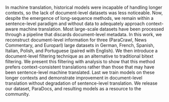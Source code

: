 In machine translation, historical models were incapable of handling longer contexts, so the lack of document-level datasets was less noticeable. Now, despite the emergence of long-sequence methods, we remain within a sentence-level paradigm and without data to adequately approach context-aware machine translation. Most large-scale datasets have been processed through a pipeline that discards document-level metadata. In this work, we reconstruct document-level information for three (ParaCrawl, News Commentary, and Europarl) large datasets in German, French, Spanish, Italian, Polish, and Portuguese (paired with English). We then introduce a document-level filtering technique as an alternative to traditional bitext filtering. We present this filtering with analysis to show that this method prefers context-consistent translations rather than those that may have been sentence-level machine translated. Last we train models on these longer contexts and demonstrate improvement in document-level translation without degradation of sentence-level translation. We release our dataset, ParaDocs, and resulting models as a resource to the community.